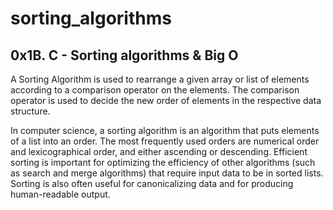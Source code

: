 # sorting_algorithms
## 0x1B. C - Sorting algorithms &amp; Big O
A Sorting Algorithm is used to rearrange a given array or list of elements according to a comparison operator on the elements. The comparison operator is used to decide the new order of elements in the respective data structure.

In computer science, a sorting algorithm is an algorithm that puts elements of a list into an order. The most frequently used orders are numerical order and lexicographical order, and either ascending or descending. Efficient sorting is important for optimizing the efficiency of other algorithms (such as search and merge algorithms) that require input data to be in sorted lists. Sorting is also often useful for canonicalizing data and for producing human-readable output.
